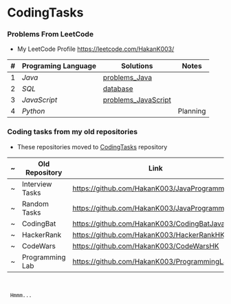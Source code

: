# CodingTasks


### Problems From LeetCode

- My LeetCode Profile https://leetcode.com/HakanK003/

| # | Programing Language | Solutions | Notes |
|---| ----- | -------- | ---------- |
|1| *Java*|[problems_Java](https://github.com/HakanK003/CodingTasks/tree/master/src/fromLeetCode/problems_Java)|
|2| *SQL*|[database](https://github.com/HakanK003/CodingTasks/tree/master/src/fromLeetCode/database)|
|3|*JavaScript* |[problems_JavaScript](https://github.com/HakanK003/CodingTasks/tree/master/src/fromLeetCode/problems_JavaScript) ||
|4| *Python* | |Planning|



### Coding tasks from my old repositories

- These repositories moved to [CodingTasks](https://github.com/HakanK003/CodingTasks/) repository 

|~|Old Repository|Link|
|---------|----------------|------|
|~|Interview Tasks | https://github.com/HakanK003/JavaProgramming1|
|~|Random Tasks    | https://github.com/HakanK003/JavaProgramming1|
|~|CodingBat       | https://github.com/HakanK003/CodingBatJava_HK|
|~|HackerRank     | https://github.com/HakanK003/HackerRankHK|
|~|CodeWars       | https://github.com/HakanK003/CodeWarsHK|
|~|Programming Lab | https://github.com/HakanK003/ProgrammingLab|

<br>

```
 Hmmm...
```
